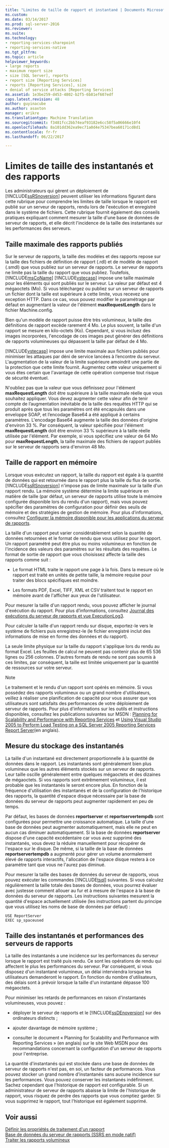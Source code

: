 ```yaml
---
title: "Limites de taille de rapport et instantané | Documents Microsoft"
ms.custom: 
ms.date: 03/14/2017
ms.prod: sql-server-2016
ms.reviewer: 
ms.suite: 
ms.technology:
- reporting-services-sharepoint
- reporting-services-native
ms.tgt_pltfrm: 
ms.topic: article
helpviewer_keywords:
- large reports
- maximum report size
- size [SQL Server], reports
- report size [Reporting Services]
- reports [Reporting Services], size
- denial of service attacks [Reporting Services]
ms.assetid: 1e3be259-d453-4802-b2f5-6b81ef607edf
caps.latest.revision: 48
author: guyinacube
ms.author: asaxton
manager: erikre
ms.translationtype: Machine Translation
ms.sourcegitcommit: f3481fcc2bb74eaf93182e6cc58f5a06666e10f4
ms.openlocfilehash: 8a101dd362ea9ec71a0d4e75347bea60171cd8d1
ms.contentlocale: fr-fr
ms.lasthandoff: 06/22/2017

---
```

# <a name="report-and-snapshot-size-limits"></a>Limites de taille des instantanés et des rapports
  Les administrateurs qui gèrent un déploiement de [!INCLUDE[ssRSnoversion](../../includes/ssrsnoversion-md.md)] peuvent utiliser les informations figurant dans cette rubrique pour comprendre les limites de taille lorsque le rapport est publié sur un serveur de rapports, rendu lors de l'exécution et enregistré dans le système de fichiers. Cette rubrique fournit également des conseils pratiques expliquant comment mesurer la taille d'une base de données de serveur de rapports, et elle décrit l'incidence de la taille des instantanés sur les performances des serveurs.  
  
## <a name="maximum-size-for-published-reports"></a>Taille maximale des rapports publiés  
 Sur le serveur de rapports, la taille des modèles et des rapports repose sur la taille des fichiers de définition de rapport (.rdl) et de modèle de rapport (.smdl) que vous publiez sur un serveur de rapports. Le serveur de rapports ne limite pas la taille du rapport que vous publiez. Toutefois, [!INCLUDE[msCoName](../../includes/msconame-md.md)] [!INCLUDE[vstecasp](../../includes/vstecasp-md.md)] impose une taille maximale pour les éléments qui sont publiés sur le serveur. La valeur par défaut est 4 mégaoctets (Mo). Si vous téléchargez ou publiez sur un serveur de rapports un fichier dont la taille est supérieure à cette limite, vous recevez une exception HTTP. Dans ce cas, vous pouvez modifier le paramétrage par défaut en augmentant la valeur de l'élément **maxRequestLength** dans le fichier Machine.config.  
  
 Bien qu'un modèle de rapport puisse être très volumineux, la taille des définitions de rapport excède rarement 4 Mo. Le plus souvent, la taille d'un rapport se mesure en kilo-octets (Ko). Cependant, si vous incluez des images incorporées, l'encodage de ces images peut générer des définitions de rapports volumineuses qui dépassent la taille par défaut de 4 Mo.  
  
 [!INCLUDE[vstecasp](../../includes/vstecasp-md.md)] impose une limite maximale aux fichiers publiés pour minimiser les attaques par déni de service lancées à l’encontre du serveur. L'augmentation de la valeur de la limite supérieure amoindrit une partie de la protection que cette limite fournit. Augmentez cette valeur uniquement si vous êtes certain que l'avantage de cette opération compense tout risque de sécurité éventuel.  
  
 N'oubliez pas que la valeur que vous définissez pour l'élément **maxRequestLength** doit être supérieure à la taille maximale réelle que vous souhaitez appliquer. Vous devez augmenter cette valeur afin de tenir compte de l’augmentation inévitable de la taille des requêtes HTTP qui se produit après que tous les paramètres ont été encapsulés dans une enveloppe SOAP, et l’encodage Base64 a été appliqué à certains paramètres. L'encodage Base64 augmente la taille des données d'origine d'environ 33 %. Par conséquent, la valeur spécifiée pour l'élément **maxRequestLength** doit être environ 33 % supérieure à la taille réelle utilisée par l'élément. Par exemple, si vous spécifiez une valeur de 64 Mo pour **maxRequestLength**, la taille maximale des fichiers de rapport publiés sur le serveur de rapports sera d'environ 48 Mo.  
  
## <a name="report-size-in-memory"></a>Taille de rapport en mémoire  
 Lorsque vous exécutez un rapport, la taille du rapport est égale à la quantité de données qui est retournée dans le rapport plus la taille du flux de sortie. [!INCLUDE[ssRSnoversion](../../includes/ssrsnoversion-md.md)] n'impose pas de limite maximale sur la taille d'un rapport rendu. La mémoire système détermine la limite supérieure en matière de taille (par défaut, un serveur de rapports utilise toute la mémoire configurée disponible lors du rendu d'un rapport), mais vous pouvez spécifier des paramètres de configuration pour définir des seuils de mémoire et des stratégies de gestion de mémoire. Pour plus d’informations, consultez [Configurer la mémoire disponible pour les applications du serveur de rapports](../../reporting-services/report-server/configure-available-memory-for-report-server-applications.md).  
  
 La taille d'un rapport peut varier considérablement selon la quantité de données retournées et le format de rendu que vous utilisez pour le rapport. Un rapport paramétré peut être plus ou moins volumineux en fonction de l'incidence des valeurs des paramètres sur les résultats des requêtes. Le format de sortie de rapport que vous choisissez affecte la taille des rapports comme suit :  
  
-   Le format HTML traite le rapport une page à la fois. Dans la mesure où le rapport est traité en unités de petite taille, la mémoire requise pour traiter des blocs spécifiques est moindre.  
  
-   Les formats PDF, Excel, TIFF, XML et CSV traitent tout le rapport en mémoire avant de l'afficher aux yeux de l'utilisateur.  
  
 Pour mesurer la taille d'un rapport rendu, vous pouvez afficher le journal d'exécution du rapport. Pour plus d’informations, consultez [Journal des exécutions du serveur de rapports et vue ExecutionLog3](../../reporting-services/report-server/report-server-executionlog-and-the-executionlog3-view.md).  
  
 Pour calculer la taille d'un rapport rendu sur disque, exportez-le vers le système de fichiers puis enregistrez-le (le fichier enregistré inclut des informations de mise en forme des données et du rapport).  
  
 La seule limite physique sur la taille du rapport s'applique lors du rendu au format Excel. Les feuilles de calcul ne peuvent pas contenir plus de 65 536 lignes ou 256 colonnes. D'autres formats de rendu ne sont pas soumis à ces limites, par conséquent, la taille est limitée uniquement par la quantité de ressources sur votre serveur.  
  
> [!NOTE]  
>  Le traitement et le rendu d'un rapport sont opérés en mémoire. Si vous possédez des rapports volumineux ou un grand nombre d'utilisateurs, veillez à réaliser une planification de capacité pour vous assurer que vos utilisateurs sont satisfaits des performances de votre déploiement de serveur de rapports. Pour plus d'informations sur les outils et instructions disponibles, consultez les publications suivantes sur MSDN : [Planning for Scalability and Performance with Reporting Services](http://go.microsoft.com/fwlink/?LinkID=70650) et [Using Visual Studio 2005 to Perform Load Testing on a SQL Server 2005 Reporting Services Report Server](http://go.microsoft.com/fwlink/?LinkID=77519)(en anglais).  
  
## <a name="measuring-snapshot-storage"></a>Mesure du stockage des instantanés  
 La taille d'un instantané est directement proportionnelle à la quantité de données dans le rapport. Les instantanés sont généralement bien plus volumineux que les autres éléments stockés sur un serveur de rapports. Leur taille oscille généralement entre quelques mégaoctets et des dizaines de mégaoctets. Si vos rapports sont extrêmement volumineux, il est probable que les instantanés le seront encore plus. En fonction de la fréquence d'utilisation des instantanés et de la configuration de l'historique des rapports, la quantité d'espace disque nécessaire par la base de données du serveur de rapports peut augmenter rapidement en peu de temps.  
  
 Par défaut, les bases de données **reportserver** et **reportservertempdb** sont configurées pour permettre une croissance automatique. La taille d'une base de données peut augmenter automatiquement, mais elle ne peut en aucun cas diminuer automatiquement. Si la base de données **reportserver** dispose d'une capacité excédentaire car vous avez supprimé des instantanés, vous devez la réduire manuellement pour récupérer de l'espace sur le disque. De même, si la taille de la base de données **reportservertempdb** a augmenté pour gérer un volume anormalement élevé de rapports interactifs, l'allocation de l'espace disque restera à ce paramètre tant que vous ne l'aurez pas diminué.  
  
 Pour mesurer la taille des bases de données du serveur de rapports, vous pouvez exécuter les commandes [!INCLUDE[tsql](../../includes/tsql-md.md)] suivantes. Si vous calculez régulièrement la taille totale des bases de données, vous pourrez évaluer avec justesse comment allouer au fur et à mesure de l'espace à la base de données du serveur de rapports. Les instructions suivantes mesurent la quantité d'espace actuellement utilisée (les instructions partent du principe que vous utilisez les noms de base de données par défaut) :  
  
```  
USE ReportServer  
EXEC sp_spaceused  
```  
  
## <a name="snapshot-size-and-report-server-performance"></a>Taille des instantanés et performances des serveurs de rapports  
 La taille des instantanés a une incidence sur les performances du serveur lorsque le rapport est traité puis rendu. Ce sont les opérations de rendu qui affectent le plus les performances du serveur. Par conséquent, si vous disposez d'un instantané volumineux, un délai interviendra lorsque les utilisateurs demanderont le rapport. En fonction du nombre d'utilisateurs, des délais sont à prévoir lorsque la taille d'un instantané dépasse 100 mégaoctets.  
  
 Pour minimiser les retards de performances en raison d'instantanés volumineuses, vous pouvez :  
  
-   déployer le serveur de rapports et le [!INCLUDE[ssDEnoversion](../../includes/ssdenoversion-md.md)] sur des ordinateurs distincts ;  
  
-   ajouter davantage de mémoire système ;  
  
-   consulter le document « Planning for Scalability and Performance with Reporting Services » (en anglais) sur le site Web MSDN pour des recommandations concernant la configuration d'un serveur de rapports pour l'entreprise.  
  
 La quantité d'instantanés qui est stockée dans une base de données de serveur de rapports n'est pas, en soi, un facteur de performances. Vous pouvez stocker un grand nombre d'instantanés sans aucune incidence sur les performances. Vous pouvez conserver les instantanés indéfiniment. Sachez cependant que l'historique de rapport est configurable. Si un administrateur de serveur de rapports abaisse la limite de l'historique de rapport, vous risquez de perdre des rapports que vous comptiez garder. Si vous supprimez le rapport, tout l'historique est également supprimé.  
  
## <a name="see-also"></a>Voir aussi  
 [Définir les propriétés de traitement d'un rapport](../../reporting-services/report-server/set-report-processing-properties.md)   
 [Base de données du serveur de rapports &#40;SSRS en mode natif&#41;](../../reporting-services/report-server/report-server-database-ssrs-native-mode.md)   
 [Traiter les rapports volumineux](../../reporting-services/report-server/process-large-reports.md)  
  
  
